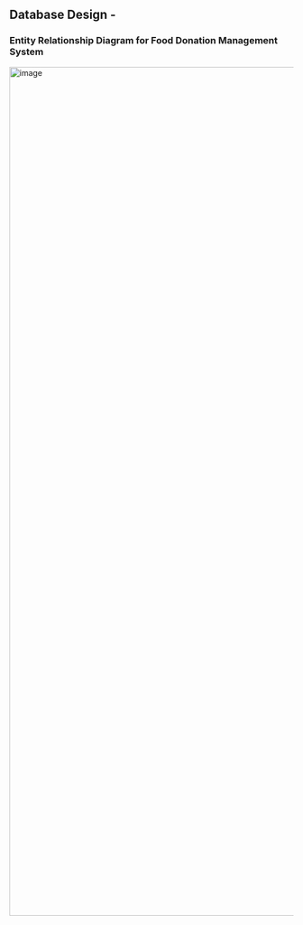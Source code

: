 ## Database Design -

### Entity Relationship Diagram for Food Donation Management System
<img width="1502" alt="image" src="https://github.com/user-attachments/assets/1699b0fc-2320-4c4c-860c-161148fa9ea3">
